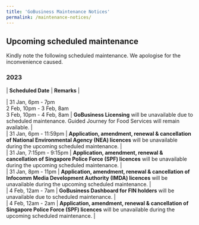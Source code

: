 ```yaml
---
title: 'GoBusiness Maintenance Notices'
permalink: /maintenance-notices/
---
```


## Upcoming scheduled maintenance

Kindly note the following scheduled maintenance. We apologise for the inconvenience caused.

### 2023 

| **Scheduled Date** | **Remarks** |  

| 31 Jan, 6pm - 7pm<br>2 Feb, 10pm - 3 Feb, 8am<br>3 Feb, 10pm - 4 Feb, 8am | **GoBusiness Licensing** will be unavailable due to scheduled maintenance. Guided Journey for Food Services will remain available. |   
| 31 Jan, 6pm - 11:59pm | **Application, amendment, renewal & cancellation of National Environmental Agency (NEA) licences** will be unavailable during the upcoming scheduled maintenance. |    
| 31 Jan, 7:15pm - 9:15pm | **Application, amendment, renewal & cancellation of Singapore Police Force (SPF) licences** will be unavailable during the upcoming scheduled maintenance. |   
| 31 Jan, 8pm - 11pm | **Application, amendment, renewal & cancellation of Infocomm Media Development Authority (IMDA) licences** will be unavailable during the upcoming scheduled maintenance. |            
| 4 Feb, 12am - 7am | **GoBusiness Dashboard for FIN holders** will be unavailable due to scheduled maintenance. |    
| 4 Feb, 12am - 2am | **Application, amendment, renewal & cancellation of Singapore Police Force (SPF) licences** will be unavailable during the upcoming scheduled maintenance. |

<script src="/jquery/jquery.min.js"></script>
<script src="/jquery/resize-tables.js"></script>
